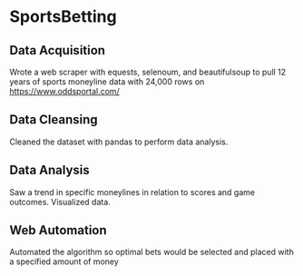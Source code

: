 # SportsBetting

## Data Acquisition
Wrote a web scraper with equests, selenoum, and beautifulsoup to pull 12 years of sports moneyline data with 24,000 rows on https://www.oddsportal.com/

## Data Cleansing
Cleaned the dataset with pandas to perform data analysis.

## Data Analysis
Saw a trend in specific moneylines in relation to scores and game outcomes. Visualized data.

## Web Automation
Automated the algorithm so optimal bets would be selected and placed with a specified amount of money 
